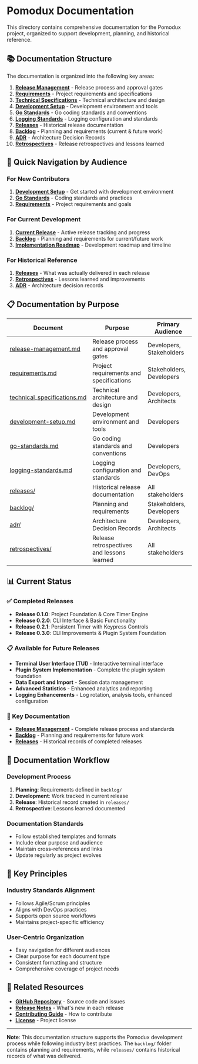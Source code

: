 # Pomodux Documentation

This directory contains comprehensive documentation for the Pomodux project, organized to support development, planning, and historical reference.

## 📚 Documentation Structure

The documentation is organized into the following key areas:

1. **[Release Management](release-management.md)** - Release process and approval gates
2. **[Requirements](requirements.md)** - Project requirements and specifications
3. **[Technical Specifications](technical_specifications.md)** - Technical architecture and design
4. **[Development Setup](development-setup.md)** - Development environment and tools
5. **[Go Standards](go-standards.md)** - Go coding standards and conventions
6. **[Logging Standards](logging-standards.md)** - Logging configuration and standards
7. **[Releases](releases/)** - Historical release documentation
8. **[Backlog](backlog/)** - Planning and requirements (current & future work)
9. **[ADR](adr/)** - Architecture Decision Records
10. **[Retrospectives](retrospectives/)** - Release retrospectives and lessons learned

## 🎯 Quick Navigation by Audience

### **For New Contributors**
1. **[Development Setup](development-setup.md)** - Get started with development environment
2. **[Go Standards](go-standards.md)** - Coding standards and practices
3. **[Requirements](requirements.md)** - Project requirements and goals

### **For Current Development**
1. **[Current Release](current-release.md)** - Active release tracking and progress
2. **[Backlog](backlog/)** - Planning and requirements for current/future work
3. **[Implementation Roadmap](implementation-roadmap.md)** - Development roadmap and timeline

### **For Historical Reference**
1. **[Releases](releases/)** - What was actually delivered in each release
2. **[Retrospectives](retrospectives/)** - Lessons learned and improvements
3. **[ADR](adr/)** - Architecture decision records

## 📋 Documentation by Purpose

| Document | Purpose | Primary Audience |
|----------|---------|------------------|
| [release-management.md](release-management.md) | Release process and approval gates | Developers, Stakeholders |
| [requirements.md](requirements.md) | Project requirements and specifications | Stakeholders, Developers |
| [technical_specifications.md](technical_specifications.md) | Technical architecture and design | Developers, Architects |
| [development-setup.md](development-setup.md) | Development environment and tools | Developers |
| [go-standards.md](go-standards.md) | Go coding standards and conventions | Developers |
| [logging-standards.md](logging-standards.md) | Logging configuration and standards | Developers, DevOps |
| [releases/](releases/) | Historical release documentation | All stakeholders |
| [backlog/](backlog/) | Planning and requirements | Stakeholders, Developers |
| [adr/](adr/) | Architecture Decision Records | Developers, Architects |
| [retrospectives/](retrospectives/) | Release retrospectives and lessons learned | All stakeholders |

## 📊 Current Status

### ✅ Completed Releases
- **Release 0.1.0**: Project Foundation & Core Timer Engine
- **Release 0.2.0**: CLI Interface & Basic Functionality  
- **Release 0.2.1**: Persistent Timer with Keypress Controls
- **Release 0.3.0**: CLI Improvements & Plugin System Foundation

### 📋 Available for Future Releases
- **Terminal User Interface (TUI)** - Interactive terminal interface
- **Plugin System Implementation** - Complete the plugin system foundation
- **Data Export and Import** - Session data management
- **Advanced Statistics** - Enhanced analytics and reporting
- **Logging Enhancements** - Log rotation, analysis tools, enhanced configuration

### 🔗 Key Documentation
- **[Release Management](release-management.md)** - Complete release process and standards
- **[Backlog](backlog/)** - Planning and requirements for future work
- **[Releases](releases/)** - Historical records of completed releases

## 🔄 Documentation Workflow

### **Development Process**
1. **Planning**: Requirements defined in `backlog/`
2. **Development**: Work tracked in current release
3. **Release**: Historical record created in `releases/`
4. **Retrospective**: Lessons learned documented

### **Documentation Standards**
- Follow established templates and formats
- Include clear purpose and audience
- Maintain cross-references and links
- Update regularly as project evolves

## 🎯 Key Principles

### **Industry Standards Alignment**
- Follows Agile/Scrum principles
- Aligns with DevOps practices
- Supports open source workflows
- Maintains project-specific efficiency

### **User-Centric Organization**
- Easy navigation for different audiences
- Clear purpose for each document type
- Consistent formatting and structure
- Comprehensive coverage of project needs

## 🔗 Related Resources

- **[GitHub Repository](https://github.com/your-org/pomodux)** - Source code and issues
- **[Release Notes](releases/)** - What's new in each release
- **[Contributing Guide](../CONTRIBUTING.md)** - How to contribute
- **[License](../LICENSE)** - Project license

---

**Note**: This documentation structure supports the Pomodux development process while following industry best practices. The `backlog/` folder contains planning and requirements, while `releases/` contains historical records of what was delivered. 
